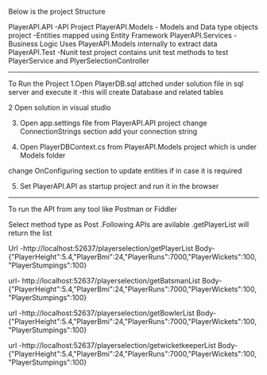 Below is the project Structure

PlayerAPI.API -API Project 
PlayerAPI.Models - Models and Data type objects project -Entities mapped using Entity Framework 
PlayerAPI.Services -Business Logic Uses PlayerAPI.Models internally to extract data
PlayerAPI.Test -Nunit test project contains unit test methods to test PlayerService and PlyerSelectionController
__________________________________________________________________________________________________________________________________

To Run the Project 
1.Open PlayerDB.sql attched under solution file in sql server and execute it -this will create Database and related tables

2 Open solution in visual studio 

3. Open app.settings file from PlayerAPI.API project change ConnectionStrings section add your connection string

4. Open PlayerDBContext.cs from PlayerAPI.Models project which is under Models folder

change OnConfiguring section to update entities if in case it is required 

5. Set PlayerAPI.API as startup project and run it in the browser 

________________________________________________________________________________________________________
To run the API from any tool like Postman or Fiddler 

Select method type as Post .Following APIs are avilable .getPlayerList will return the list 

Url -http://localhost:52637/playerselection/getPlayerList
Body-{"PlayerHeight":5.4,"PlayerBmi":24,"PlayerRuns":7000,"PlayerWickets":100,"PlayerStumpings":100}

url- http://localhost:52637/playerselection/getBatsmanList
Body-{"PlayerHeight":5.4,"PlayerBmi":24,"PlayerRuns":7000,"PlayerWickets":100,"PlayerStumpings":100}

url -http://localhost:52637/playerselection/getBowlerList
Body-{"PlayerHeight":5.4,"PlayerBmi":24,"PlayerRuns":7000,"PlayerWickets":100,"PlayerStumpings":100}

url -http://localhost:52637/playerselection/getwicketkeeperList
Body-{"PlayerHeight":5.4,"PlayerBmi":24,"PlayerRuns":7000,"PlayerWickets":100,"PlayerStumpings":100}





